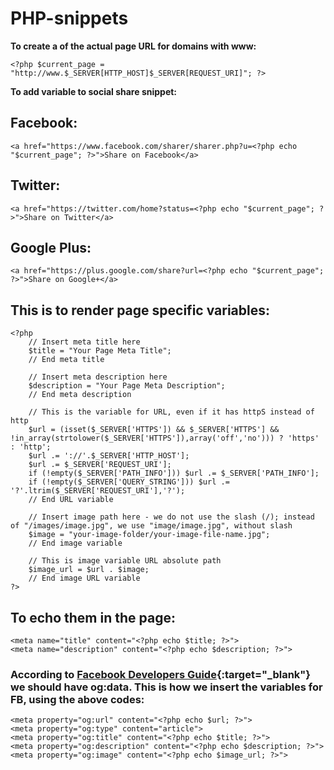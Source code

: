 # PHP-snippets

**To create a  of the actual page URL for domains with www:**

`<?php $current_page = "http://www.$_SERVER[HTTP_HOST]$_SERVER[REQUEST_URI]"; ?>`

**To add variable to social share snippet:**

## Facebook:
`<a href="https://www.facebook.com/sharer/sharer.php?u=<?php echo "$current_page"; ?>">Share on Facebook</a>`
## Twitter:
`<a href="https://twitter.com/home?status=<?php echo "$current_page"; ?>">Share on Twitter</a>`
## Google Plus:
`<a href="https://plus.google.com/share?url=<?php echo "$current_page"; ?>">Share on Google+</a>`

## This is to render page specific variables:

~~~~
<?php
    // Insert meta title here
    $title = "Your Page Meta Title";
    // End meta title

    // Insert meta description here
    $description = "Your Page Meta Description";
    // End meta description

    // This is the variable for URL, even if it has httpS instead of http
    $url = (isset($_SERVER['HTTPS']) && $_SERVER['HTTPS'] && !in_array(strtolower($_SERVER['HTTPS']),array('off','no'))) ? 'https' : 'http';
    $url .= '://'.$_SERVER['HTTP_HOST'];
    $url .= $_SERVER['REQUEST_URI'];
    if (!empty($_SERVER['PATH_INFO'])) $url .= $_SERVER['PATH_INFO'];
    if (!empty($_SERVER['QUERY_STRING'])) $url .= '?'.ltrim($_SERVER['REQUEST_URI'],'?');
    // End URL variable

    // Insert image path here - we do not use the slash (/); instead of "/images/image.jpg", we use "image/image.jpg", without slash
    $image = "your-image-folder/your-image-file-name.jpg";
    // End image variable

    // This is image variable URL absolute path
    $image_url = $url . $image;
    // End image URL variable
?>
~~~~

## To echo them in the page:

~~~~
<meta name="title" content="<?php echo $title; ?>">
<meta name="description" content="<?php echo $description; ?>">
~~~~

### According to [Facebook Developers Guide](https://developers.facebook.com/docs/sharing/webmasters "Facebook for Developers"){:target="_blank"} we should have og:data. This is how we insert the variables for FB, using the above codes:

~~~~
<meta property="og:url" content="<?php echo $url; ?>">
<meta property="og:type" content="article">
<meta property="og:title" content="<?php echo $title; ?>">
<meta property="og:description" content="<?php echo $description; ?>">
<meta property="og:image" content="<?php echo $image_url; ?>">
~~~~

